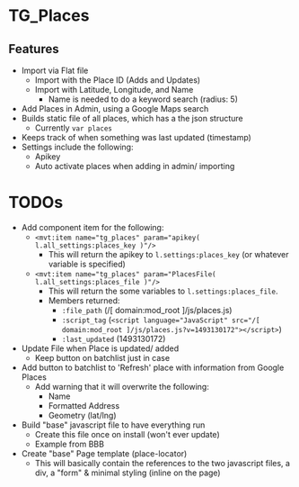 # TG_Places

## Features
- Import via Flat file
  - Import with the Place ID (Adds and Updates)
  - Import with Latitude, Longitude, and Name
    - Name is needed to do a keyword search (radius: 5)
- Add Places in Admin, using a Google Maps search
- Builds static file of all places, which has a the json structure
  - Currently `var places`
- Keeps track of when something was last updated (timestamp)
- Settings include the following:
  - Apikey
  - Auto activate places when adding in admin/ importing
  
# TODOs
- Add component item for the following:
  - `<mvt:item name="tg_places" param="apikey( l.all_settings:places_key )"/>`
    - This will return the apikey to `l.settings:places_key` (or whatever variable is specified)
  - `<mvt:item name="tg_places" param="PlacesFile( l.all_settings:places_file )"/>`
    - This will return the some variables to `l.settings:places_file`.
    - Members returned:
      - `:file_path` (/[ domain:mod_root ]/js/places.js)
      - `:script_tag` (`<script language="JavaScript" src="/[ domain:mod_root ]/js/places.js?v=1493130172"></script>`)
      - `:last_updated` (1493130172)
- Update File when Place is updated/ added
  - Keep button on batchlist just in case
- Add button to batchlist to 'Refresh' place with information from Google Places
  - Add warning that it will overwrite the following:
    - Name
    - Formatted Address
    - Geometry (lat/lng)
- Build "base" javascript file to have everything run
  - Create this file once on install (won't ever update)
  - Example from BBB
- Create "base" Page template (place-locator)
  - This will basically contain the references to the two javascript files, a div, a "form" & minimal styling (inline on the page)
